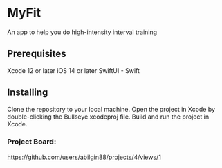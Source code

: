 # MyFit
An app to help you do high-intensity interval training

## Prerequisites
Xcode 12 or later
iOS 14 or later
SwiftUI - Swift

## Installing
Clone the repository to your local machine.
Open the project in Xcode by double-clicking the Bullseye.xcodeproj file.
Build and run the project in Xcode.

### Project Board: 
https://github.com/users/abilgin88/projects/4/views/1
